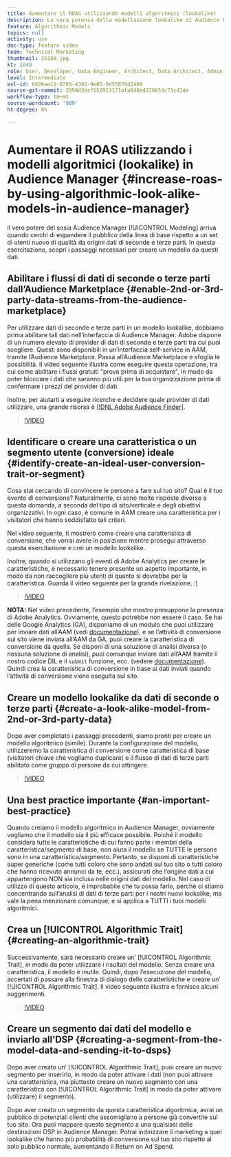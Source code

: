 ```yaml
---
title: Aumentare il ROAS utilizzando modelli algoritmici (lookalike)
description: La vera potenza della modellazione lookalike di Audience Manager arriva quando cerchi di espandere il pubblico di base rispetto a un set di utenti nuovo di qualità da origini dati di seconde e terze parti. In questa esercitazione, scopri i passaggi per creare un modello da questi dati.
feature: Algorithmic Models
topics: null
activity: use
doc-type: feature video
team: Technical Marketing
thumbnail: 25188.jpg
kt: 1849
role: User, Developer, Data Engineer, Architect, Data Architect, Admin, Leader
level: Intermediate
exl-id: 6626ae11-8709-4302-9e03-0d55878d2409
source-git-commit: 2094d3bcf658913171afa848e4228653c71c41de
workflow-type: tm+mt
source-wordcount: '909'
ht-degree: 0%

---
```


# Aumentare il ROAS utilizzando i modelli algoritmici (lookalike) in Audience Manager {#increase-roas-by-using-algorithmic-look-alike-models-in-audience-manager}

Il vero potere del sosia Audience Manager [!UICONTROL Modeling] arriva quando cerchi di espandere il pubblico della linea di base rispetto a un set di utenti nuovo di qualità da origini dati di seconde e terze parti. In questa esercitazione, scopri i passaggi necessari per creare un modello da questi dati.

## Abilitare i flussi di dati di seconde o terze parti dall’Audience Marketplace {#enable-2nd-or-3rd-party-data-streams-from-the-audience-marketplace}

Per utilizzare dati di seconde e terze parti in un modello lookalike, dobbiamo prima abilitare tali dati nell’interfaccia di Audience Manager. Adobe dispone di un numero elevato di provider di dati di seconde e terze parti tra cui puoi scegliere. Questi sono disponibili in un’interfaccia self-service in AAM, tramite l’Audience Marketplace. Passa all’Audience Marketplace e sfoglia le possibilità. Il video seguente illustra come eseguire questa operazione, tra cui come abilitare i flussi gratuiti &quot;prova prima di acquistare&quot;, in modo da poter bloccare i dati che saranno più utili per la tua organizzazione prima di confermare i prezzi del provider di dati.

Inoltre, per aiutarti a eseguire ricerche e decidere quale provider di dati utilizzare, una grande risorsa è [[!DNL Adobe Audience Finder]](https://www.adobe-audience-finder.com/).

>[!VIDEO](https://video.tv.adobe.com/v/25188/?quality=12)

## Identificare o creare una caratteristica o un segmento utente (conversione) ideale {#identify-create-an-ideal-user-conversion-trait-or-segment}

Cosa stai cercando di convincere le persone a fare sul tuo sito? Qual è il tuo evento di conversione? Naturalmente, ci sono molte risposte diverse a questa domanda, a seconda del tipo di sito/verticale e degli obiettivi organizzativi. In ogni caso, è comune in AAM creare una caratteristica per i visitatori che hanno soddisfatto tali criteri.

Nel video seguente, ti mostrerò come creare una caratteristica di conversione, che vorrai avere in posizione mentre prosegui attraverso questa esercitazione e crei un modello lookalike.

Inoltre, quando si utilizzano gli eventi di Adobe Analytics per creare le caratteristiche, è necessario tenere presente un aspetto importante, in modo da non raccogliere più utenti di quanto si dovrebbe per la caratteristica. Guarda il video seguente per la grande rivelazione. :)

>[!VIDEO](https://video.tv.adobe.com/v/23431/?quality=12)

**NOTA:** Nel video precedente, l’esempio che mostro presuppone la presenza di Adobe Analytics. Ovviamente, questo potrebbe non essere il caso. Se hai delle Google Analytics (GA), disponiamo di un modulo che puoi utilizzare per inviare dati all’AAM (vedi [documentazione](https://experienceleague.adobe.com/docs/audience-manager/user-guide/dil-api/dil-modules.html)), e se l’attività di conversione sul sito viene inviata all’AAM da GA, puoi creare la caratteristica di conversione da quella. Se disponi di una soluzione di analisi diversa (o nessuna soluzione di analisi), puoi comunque inviare dati all’AAM tramite il nostro codice DIL e il `submit` funzione, ecc. (vedere [documentazione](https://experienceleague.adobe.com/docs/audience-manager/user-guide/dil-api/dil-overview.html)). Quindi crea la caratteristica di conversione in base ai dati inviati quando l’attività di conversione viene eseguita sul sito.

## Creare un modello lookalike da dati di seconde o terze parti {#create-a-look-alike-model-from-2nd-or-3rd-party-data}

Dopo aver completato i passaggi precedenti, siamo pronti per creare un modello algoritmico (simile). Durante la configurazione del modello, utilizzeremo la caratteristica di conversione come caratteristica di base (visitatori chiave che vogliamo duplicare) e il flusso di dati di terze parti abilitato come gruppo di persone da cui attingere.

>[!VIDEO](https://video.tv.adobe.com/v/25190/?quality-12)

## Una best practice importante {#an-important-best-practice}

Quando creiamo il modello algoritmico in Audience Manager, ovviamente vogliamo che il modello sia il più efficace possibile. Poiché il modello considera tutte le caratteristiche di cui fanno parte i membri della caratteristica/segmento di base, non aiuta il modello se TUTTE le persone sono in una caratteristica/segmento. Pertanto, se disponi di caratteristiche super generiche (come tutti coloro che sono andati sul tuo sito o tutti coloro che hanno ricevuto annunci da te, ecc.), assicurati che l’origine dati a cui appartengono NON sia inclusa nelle origini dati del modello. Nel caso di utilizzo di questo articolo, è improbabile che tu possa farlo, perché ci stiamo concentrando sull’analisi di dati di terze parti per i nostri nuovi lookalike, ma vale la pena menzionare comunque, e si applica a TUTTI i tuoi modelli algoritmici.

## Crea un [!UICONTROL Algorithmic Trait] {#creating-an-algorithmic-trait}

Successivamente, sarà necessario creare un’  [!UICONTROL Algorithmic Trait], in modo da poter utilizzare i risultati del modello. Senza creare una caratteristica, il modello è inutile. Quindi, dopo l’esecuzione del modello, accertati di passare alla finestra di dialogo delle caratteristiche e creare un’ [!UICONTROL Algorithmic Trait]. Il video seguente illustra e fornisce alcuni suggerimenti.

>[!VIDEO](https://video.tv.adobe.com/v/25191/?quality=12)

## Creare un segmento dai dati del modello e inviarlo all’DSP {#creating-a-segment-from-the-model-data-and-sending-it-to-dsps}

Dopo aver creato un’ [!UICONTROL Algorithmic Trait], puoi creare un nuovo segmento per inserirlo, in modo da poter attivare i dati (non puoi attivare una caratteristica, ma piuttosto creare un nuovo segmento con una caratteristica con [!UICONTROL Algorithmic Trait] in modo da poter attivare (utilizzare) il segmento).

Dopo aver creato un segmento da questa caratteristica algoritmica, avrai un pubblico di potenziali clienti che assomigliano a persone già convertite sul tuo sito. Ora puoi mappare questo segmento a una qualsiasi delle destinazioni DSP in Audience Manager. Potrai indirizzare il marketing a quei lookalike che hanno più probabilità di conversione sul tuo sito rispetto al solo pubblico normale, aumentando il Return on Ad Spend.

